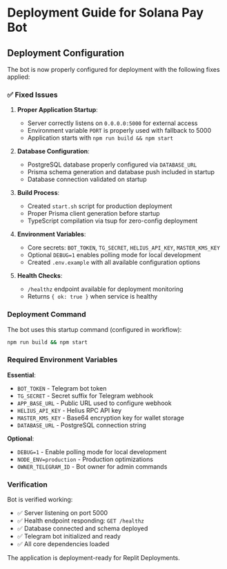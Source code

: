 # Deployment Guide for Solana Pay Bot

## Deployment Configuration

The bot is now properly configured for deployment with the following fixes applied:

### ✅ Fixed Issues

1. **Proper Application Startup**:
   - Server correctly listens on `0.0.0.0:5000` for external access
   - Environment variable `PORT` is properly used with fallback to 5000
   - Application starts with `npm run build && npm start`

2. **Database Configuration**:
   - PostgreSQL database properly configured via `DATABASE_URL`
   - Prisma schema generation and database push included in startup
   - Database connection validated on startup

3. **Build Process**:
   - Created `start.sh` script for production deployment
   - Proper Prisma client generation before startup
   - TypeScript compilation via tsup for zero-config deployment

4. **Environment Variables**:
   - Core secrets: `BOT_TOKEN`, `TG_SECRET`, `HELIUS_API_KEY`, `MASTER_KMS_KEY`
   - Optional `DEBUG=1` enables polling mode for local development
   - Created `.env.example` with all available configuration options

5. **Health Checks**:
   - `/healthz` endpoint available for deployment monitoring
   - Returns `{ ok: true }` when service is healthy

### Deployment Command

The bot uses this startup command (configured in workflow):
```bash
npm run build && npm start
```

### Required Environment Variables

**Essential**:
- `BOT_TOKEN` - Telegram bot token
- `TG_SECRET` - Secret suffix for Telegram webhook
- `APP_BASE_URL` - Public URL used to configure webhook
- `HELIUS_API_KEY` - Helius RPC API key
- `MASTER_KMS_KEY` - Base64 encryption key for wallet storage
- `DATABASE_URL` - PostgreSQL connection string

**Optional**:
- `DEBUG=1` - Enable polling mode for local development
- `NODE_ENV=production` - Production optimizations
- `OWNER_TELEGRAM_ID` - Bot owner for admin commands

### Verification

Bot is verified working:
- ✅ Server listening on port 5000
- ✅ Health endpoint responding: `GET /healthz`
- ✅ Database connected and schema deployed
- ✅ Telegram bot initialized and ready
- ✅ All core dependencies loaded

The application is deployment-ready for Replit Deployments.
